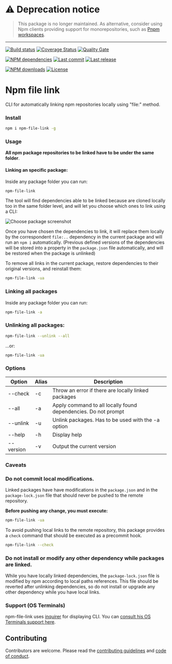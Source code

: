 # ⚠ Deprecation notice

> This package is no longer maintained. As alternative, consider using Npm clients providing support for monorepositories, such as [Pnpm workspaces](https://pnpm.io/workspaces).

---

[![Build status][travisci-image]][travisci-url] [![Coverage Status][coveralls-image]][coveralls-url] [![Quality Gate][quality-gate-image]][quality-gate-url]

[![NPM dependencies][npm-dependencies-image]][npm-dependencies-url] [![Last commit][last-commit-image]][last-commit-url] [![Last release][release-image]][release-url] 

[![NPM downloads][npm-downloads-image]][npm-downloads-url] [![License][license-image]][license-url]

# Npm file link

CLI for automatically linking npm repositories locally using \"file:\" method.

### Install

```bash
npm i npm-file-link -g
```

### Usage

**All npm package repositories to be linked have to be under the same folder**.

#### Linking an specific package:

Inside any package folder you can run:

```bash
npm-file-link
```

The tool will find dependencies able to be linked because are cloned locally too in the same folder level, and will let you choose which ones to link using a CLI:

![Choose package screenshot](assets/screen-capture.gif)

Once you have chosen the dependencies to link, it will replace them locally by the correspondent `file:..` dependency in the current package and will run an `npm i` automatically. (Previous defined versions of the dependencies will be stored into a property in the `package.json` file automatically, and will be restored when the package is unlinked)

To remove all links in the current package, restore dependencies to their original versions, and reinstall them:

```bash
npm-file-link -ua
```

### Linking all packages

Inside any package folder you can run:

```bash
npm-file-link -a
```

### Unlinking all packages:

```bash
npm-file-link --unlink --all
```

...or:

```bash
npm-file-link -ua
```

### Options

| Option | Alias | Description |
| --- | --- | --- |
| --check | -c | Throw an error if there are locally linked packages |
| --all | -a | Apply command to all locally found dependencies. Do not prompt |
| --unlink | -u | Unlink packages. Has to be used with the -a option |
| --help | -h |  Display help |
| --version | -v | Output the current version | 
 
### Caveats

### Do not commit local modifications.

Linked packages have have modifications in the `package.json` and in the `package-lock.json` file that should never be pushed to the remote repository.

**Before pushing any change, you must execute:**

```bash
npm-file-link -ua
```

To avoid pushing local links to the remote repository, this package provides a `check` command that should be executed as a precommit hook.

```bash
npm-file-link --check
```

### Do not install or modify any other dependency while packages are linked.

While you have locally linked dependencies, the `package-lock.json` file is modified by npm according to local paths references. This file should be reverted after unlinking dependencies, so do not install or upgrade any other dependency while you have local links.

### Support (OS Terminals)

npm-file-link uses [inquirer][inquirer-url] for displaying CLI. You can [consult his OS Terminals support here][inquirer-support].

## Contributing

Contributors are welcome.
Please read the [contributing guidelines](.github/CONTRIBUTING.md) and [code of conduct](.github/CODE_OF_CONDUCT.md).

[inquirer-url]: https://www.npmjs.com/package/inquirer#support-os-terminals
[inquirer-support]: https://www.npmjs.com/package/inquirer#support-os-terminals

[coveralls-image]: https://coveralls.io/repos/github/javierbrea/npm-file-link/badge.svg
[coveralls-url]: https://coveralls.io/github/javierbrea/npm-file-link
[travisci-image]: https://travis-ci.com/javierbrea/npm-file-link.svg?branch=master
[travisci-url]: https://travis-ci.com/javierbrea/npm-file-link
[last-commit-image]: https://img.shields.io/github/last-commit/javierbrea/npm-file-link.svg
[last-commit-url]: https://github.com/javierbrea/npm-file-link/commits
[license-image]: https://img.shields.io/npm/l/npm-file-link.svg
[license-url]: https://github.com/javierbrea/npm-file-link/blob/master/LICENSE
[npm-downloads-image]: https://img.shields.io/npm/dm/npm-file-link.svg
[npm-downloads-url]: https://www.npmjs.com/package/npm-file-link
[npm-dependencies-image]: https://img.shields.io/david/javierbrea/npm-file-link.svg
[npm-dependencies-url]: https://david-dm.org/javierbrea/npm-file-link
[quality-gate-image]: https://sonarcloud.io/api/project_badges/measure?project=npm-file-link&metric=alert_status
[quality-gate-url]: https://sonarcloud.io/dashboard?id=npm-file-link
[release-image]: https://img.shields.io/github/release-date/javierbrea/npm-file-link.svg
[release-url]: https://github.com/javierbrea/npm-file-link/releases
